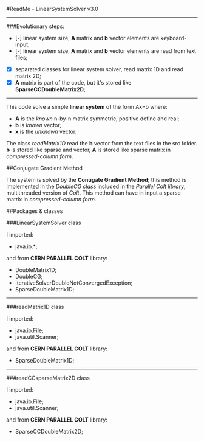 #ReadMe - LinearSystemSolver v3.0


------------------------------------------------------------------------------------------

###Evolutionary steps:

- [-] linear system size, **A** matrix and **b** vector elements are keyboard-input;
- [-] linear system size, **A** matrix and **b** vector elements are read from text files;
- [x] separated classes for linear system solver, read matrix 1D and read matrix 2D;
- [x] **A** matrix is part of the code, but it's stored like **SparseCCDoubleMatrix2D**;

------------------------------------------------------------------------------------------

This code solve a simple **linear system** of the form Ax=b where:

* **A** is the *known* n-by-n matrix symmetric, positive define and real;
* **b** is *known* vector;
* **x** is the *unknown* vector;

The class *readMatrix1D* read the **b** vector from the text files in the src folder. **b** is stored like sparse and vector, **A** is stored like sparse matrix in *compressed-column form*.


##Conjugate Gradient Method

The system is solved by the **Conugate Gradient Method**; this method is implemented in the *DoubleCG class* included in the *Parallel Colt library*, multithreaded version of *Colt*. This method can have in input a sparse matrix in *compressed-column form*.


##Packages & classes

###LinearSystemSolver class

I imported:

- java.io.*;

and from **CERN PARALLEL COLT** library:

- DoubleMatrix1D;
- DoubleCG;
- IterativeSolverDoubleNotConvergedException;
- SparseDoubleMatrix1D;

-------------------------------------------------

###readMatrix1D class

I imported:

- java.io.File;
- java.util.Scanner;

and from **CERN PARALLEL COLT** library:

- SparseDoubleMatrix1D;

-------------------------------------------------

###readCCsparseMatrix2D class

I imported:

- java.io.File;
- java.util.Scanner;

and from **CERN PARALLEL COLT** library:

- SparseCCDoubleMatrix2D;
